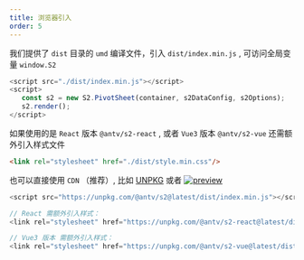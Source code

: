 ```yaml
---
title: 浏览器引入
order: 5
---
```


我们提供了 `dist` 目录的 `umd` 编译文件，引入 `dist/index.min.js` , 可访问全局变量 `window.S2`

```ts
<script src="./dist/index.min.js"></script>
<script>
   const s2 = new S2.PivotSheet(container, s2DataConfig, s2Options);
   s2.render();
</script>
```

如果使用的是 `React` 版本 `@antv/s2-react` , 或者 `Vue3` 版本 `@antv/s2-vue` 还需额外引入样式文件

```html
<link rel="stylesheet" href="./dist/style.min.css"/>
```

也可以直接使用 `CDN` （推荐）, 比如 [UNPKG](https://unpkg.com/@antv/s2@latest) 或者 [![preview](https://data.jsdelivr.com/v1/package/npm/@antv/s2/badge)](https://www.jsdelivr.com/package/npm/@antv/s2)

```js
<script src="https://unpkg.com/@antv/s2@latest/dist/index.min.js"></script>

// React 需额外引入样式：
<link rel="stylesheet" href="https://unpkg.com/@antv/s2-react@latest/dist/style.min.css"/>

// Vue3 版本 需额外引入样式：
<link rel="stylesheet" href="https://unpkg.com/@antv/s2-vue@latest/dist/style.min.css"/>
```
